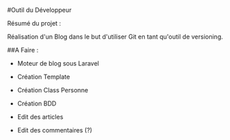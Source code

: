 #Outil du Développeur

Résumé du projet :

Réalisation d'un Blog dans le but d'utiliser Git en tant qu'outil de versioning.

##A Faire :
* Moteur de blog sous Laravel




* Création Template
* Création Class Personne
* Création BDD
* Edit des articles
* Edit des commentaires (?)
